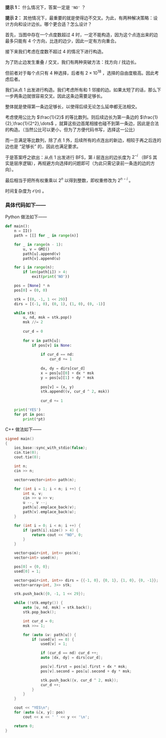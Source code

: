 **提示 1：** 什么情况下，答案一定是 `'NO'` ？

**提示 2：** 其他情况下，最重要的就是使得边不交叉。为此，有两种解决策略：设计方向和设计边长。哪个更合适？怎么设计？

首先，当图中存在一个点度数超过 $4$ 时，一定不能构造，因为这个点连出来的边最多只能有 $4$ 个方向，比连的边少，因此一定有方向重合。

接下来我们考虑在度数不超过 $4$ 的情况下进行构造。

为了防止边发生重叠 / 交叉，我们有两种突破方法：找方向 / 找边长。

但前者对于每个点只有 $4$ 种选择，后者有 $2\times 10^{18}$ ，选择的自由度极高。因此考虑后者。

我们从点 $1$ 出发进行构造。我们考虑所有和 $1$ 邻接的边。如果太短了的话，那么下一步两条边就很容易交叉。因此这条边需要足够长。

整体就是使得第一条边足够长，以使得后续无论怎么延申都无法相交。

考虑使用公比为 $\frac{1}{2}$ 的等比数列。则后续边长为第一条边的 $\frac{1}{2},\frac{1}{2^2},\dots$ ，就算这些边首尾相接也碰不到第一条边，因此是合法的构造。（当然公比可以更小，但为了方便代码书写，选择这一公比）

而一旦满足等比数列，除了点 $1$ 外，后续所有的点连出的新边，相较于再之后连的边也是 “足够长” 的，因此也满足要求。

于是答案呼之欲出：从点 $1$ 出发进行 BFS，第 $i$ 层连出的边长度为 $2^{-i}$ （BFS 其实是层序逻辑），再规避方向选择的问题即可（为此只需记录前一条连的边的方向）。

最后相当于把所有权重乘以 $2^n$ 以得到整数，即权重修改为 $2^{n-i}$ 。

时间复杂度为 $\mathcal{O}(n)$ 。

### 具体代码如下——

Python 做法如下——

```Python []
def main():
    n = II()
    path = [[] for _ in range(n)]

    for _ in range(n - 1):
        u, v = GMI()
        path[u].append(v)
        path[v].append(u)

    for i in range(n):
        if len(path[i]) > 4:
            exit(print('NO'))

    pos = [None] * n
    pos[0] = (0, 0)

    stk = [(0, -1, 1 << 29)]
    dirs = [(-1, 0), (0, 1), (1, 0), (0, -1)]

    while stk:
        u, nd, msk = stk.pop()
        msk //= 2
        
        cur_d = 0
        
        for v in path[u]:
            if pos[v] is None:
        
                if cur_d == nd:
                    cur_d += 1
                
                dx, dy = dirs[cur_d]
                x = pos[u][0] + dx * msk
                y = pos[u][1] + dy * msk
                
                pos[v] = (x, y)
                stk.append((v, cur_d ^ 2, msk))
                
                cur_d += 1

    print('YES')
    for pt in pos:
        print(*pt)
```

C++ 做法如下——

```cpp []
signed main()
{
    ios_base::sync_with_stdio(false);
    cin.tie(0);
    cout.tie(0);

    int n;
    cin >> n;

    vector<vector<int>> path(n);

    for (int i = 1; i < n; i ++) {
        int u, v;
        cin >> u >> v;
        u --, v --;
        path[u].emplace_back(v);
        path[v].emplace_back(u);
    }

    for (int i = 0; i < n; i ++) {
        if (path[i].size() > 4) {
            return cout << "NO", 0;
        }
    }

    vector<pair<int, int>> pos(n);
    vector<int> used(n);

    pos[0] = {0, 0};
    used[0] = 1;

    vector<pair<int, int>> dirs = {{-1, 0}, {0, 1}, {1, 0}, {0, -1}};
    vector<array<int, 3>> stk;

    stk.push_back({0, -1, 1 << 29});

    while (!stk.empty()) {
        auto [u, nd, msk] = stk.back();
        stk.pop_back();

        int cur_d = 0;
        msk >>= 1;

        for (auto &v: path[u]) {
            if (used[v] == 0) {
                used[v] = 1;

                if (cur_d == nd) cur_d ++;
                auto [dx, dy] = dirs[cur_d];

                pos[v].first = pos[u].first + dx * msk;
                pos[v].second = pos[u].second + dy * msk;

                stk.push_back({v, cur_d ^ 2, msk});
                cur_d ++;
            }
        }
    }

    cout << "YES\n";
    for (auto &[x, y]: pos)
        cout << x << ' ' << y << '\n';

    return 0;
}
```